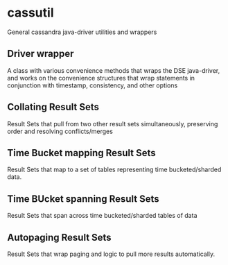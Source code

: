 # cassutil

General cassandra java-driver utilities and wrappers

## Driver wrapper

A class with various convenience methods that wraps the DSE java-driver, and works on the 
convenience structures that wrap statements in conjunction with timestamp, consistency, and other options

## Collating Result Sets

Result Sets that pull from two other result sets simultaneously, preserving order and resolving conflicts/merges

## Time Bucket mapping Result Sets

Result Sets that map to a set of tables representing time bucketed/sharded data.

## Time BUcket spanning Result Sets

Result Sets that span across time bucketed/sharded tables of data

## Autopaging Result Sets

Result Sets that wrap paging and logic to pull more results automatically. 

